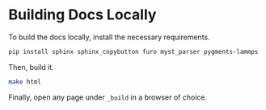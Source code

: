 # Building Docs Locally

To build the docs locally, install the necessary requirements.

```bash
pip install sphinx sphinx_copybutton furo myst_parser pygments-lammps
```

Then, build it.

```bash
make html
```

Finally, open any page under `_build` in a browser of choice.
